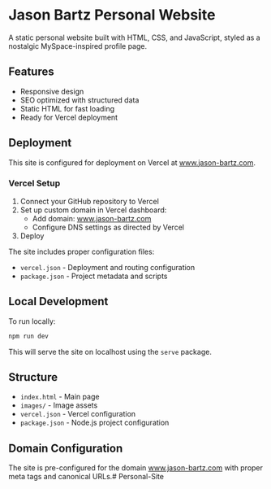 # Jason Bartz Personal Website

A static personal website built with HTML, CSS, and JavaScript, styled as a nostalgic MySpace-inspired profile page.

## Features

- Responsive design
- SEO optimized with structured data
- Static HTML for fast loading
- Ready for Vercel deployment

## Deployment

This site is configured for deployment on Vercel at www.jason-bartz.com.

### Vercel Setup

1. Connect your GitHub repository to Vercel
2. Set up custom domain in Vercel dashboard:
   - Add domain: www.jason-bartz.com
   - Configure DNS settings as directed by Vercel
3. Deploy

The site includes proper configuration files:
- `vercel.json` - Deployment and routing configuration
- `package.json` - Project metadata and scripts

## Local Development

To run locally:

```bash
npm run dev
```

This will serve the site on localhost using the `serve` package.

## Structure

- `index.html` - Main page
- `images/` - Image assets
- `vercel.json` - Vercel configuration
- `package.json` - Node.js project configuration

## Domain Configuration

The site is pre-configured for the domain www.jason-bartz.com with proper meta tags and canonical URLs.# Personal-Site
